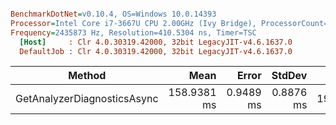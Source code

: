 ``` ini

BenchmarkDotNet=v0.10.4, OS=Windows 10.0.14393
Processor=Intel Core i7-3667U CPU 2.00GHz (Ivy Bridge), ProcessorCount=4
Frequency=2435873 Hz, Resolution=410.5304 ns, Timer=TSC
  [Host]     : Clr 4.0.30319.42000, 32bit LegacyJIT-v4.6.1637.0
  DefaultJob : Clr 4.0.30319.42000, 32bit LegacyJIT-v4.6.1637.0


```
 |                      Method |        Mean |     Error |    StdDev |     Gen 0 | Allocated |
 |---------------------------- |------------:|----------:|----------:|----------:|----------:|
 | GetAnalyzerDiagnosticsAsync | 158.9381 ms | 0.9489 ms | 0.8876 ms | 1966.6667 |   0.02 GB |
